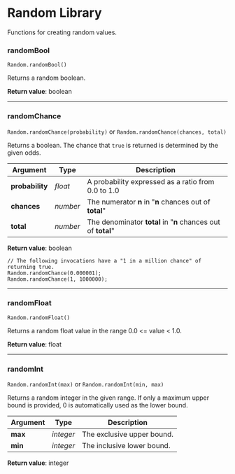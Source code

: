 # Random Library

Functions for creating random values.

### randomBool

`Random.randomBool()`

Returns a random boolean.

**Return value**: boolean

---

### randomChance

`Random.randomChance(probability)` or `Random.randomChance(chances, total)`

Returns a boolean. The chance that `true` is returned is determined by the given odds.

| Argument | Type | Description |
| --- | --- | --- |
| **probability** | _float_ | A probability expressed as a ratio from 0.0 to 1.0 |
| **chances** | _number_ | The numerator **n** in "**n** chances out of **total**" |
| **total** | _number_ | The denominator **total** in "**n** chances out of **total**" |

**Return value**: boolean

```
// The following invocations have a "1 in a million chance" of returning true.
Random.randomChance(0.000001);
Random.randomChance(1, 1000000);
```

---

### randomFloat

`Random.randomFloat()`

Returns a random float value in the range 0.0 <= value < 1.0.

**Return value**: float

---

### randomInt

`Random.randomInt(max)` or `Random.randomInt(min, max)`

Returns a random integer in the given range. 
If only a maximum upper bound is provided, 0 is automatically used as the lower bound.

| Argument | Type | Description |
| --- | --- | --- |
| **max** | _integer_ | The exclusive upper bound. |
| **min** | _integer_ | The inclusive lower bound. |

**Return value**: integer
